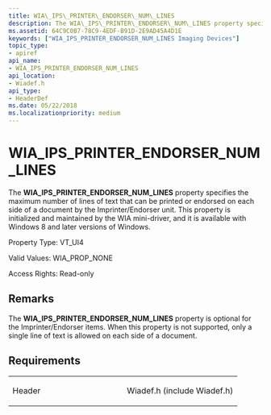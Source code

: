 ```yaml
---
title: WIA\_IPS\_PRINTER\_ENDORSER\_NUM\_LINES
description: The WIA\_IPS\_PRINTER\_ENDORSER\_NUM\_LINES property specifies the maximum number of lines of text that can be printed or endorsed on each side of a document by the Imprinter/Endorser unit.
ms.assetid: 64C9C0B7-78C9-4EDF-B91D-2E9AD45A4D1E
keywords: ["WIA_IPS_PRINTER_ENDORSER_NUM_LINES Imaging Devices"]
topic_type:
- apiref
api_name:
- WIA_IPS_PRINTER_ENDORSER_NUM_LINES
api_location:
- Wiadef.h
api_type:
- HeaderDef
ms.date: 05/22/2018
ms.localizationpriority: medium
---
```


# WIA\_IPS\_PRINTER\_ENDORSER\_NUM\_LINES


The **WIA\_IPS\_PRINTER\_ENDORSER\_NUM\_LINES** property specifies the maximum number of lines of text that can be printed or endorsed on each side of a document by the Imprinter/Endorser unit. This property is initialized and maintained by the WIA mini-driver, and it is available with Windows 8 and later versions of Windows.

Property Type: VT\_UI4

Valid Values: WIA\_PROP\_NONE

Access Rights: Read-only

Remarks
-------

The **WIA\_IPS\_PRINTER\_ENDORSER\_NUM\_LINES** property is optional for the Imprinter/Endorser items. When this property is not supported, only a single line of text is allowed on each side of a document.

Requirements
------------

<table>
<colgroup>
<col width="50%" />
<col width="50%" />
</colgroup>
<tbody>
<tr class="odd">
<td><p>Header</p></td>
<td>Wiadef.h (include Wiadef.h)</td>
</tr>
</tbody>
</table>

 

 





